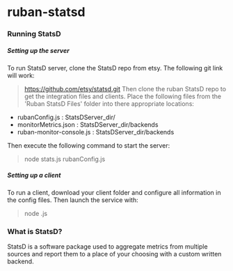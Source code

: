 # ruban-statsd

### Running StatsD
##### Setting up the server
To run StatsD server, clone the StatsD repo from etsy. The following git link will work: 
> https://github.com/etsy/statsd.git
Then clone the ruban StatsD repo to get the integration files and clients. Place the following files from the 'Ruban StatsD Files' folder into there appropriate locations:
- rubanConfig.js : StatsDServer_dir/
- monitorMetrics.json : StatsDServer_dir/backends
- ruban-monitor-console.js : StatsDServer_dir/backends

Then execute the following command to start the server:
> node stats.js rubanConfig.js 

##### Setting up a client
To run a client, download your client folder and configure all information in the config files. Then launch the service with:
> node <Service Name>.js

### What is StatsD?
StatsD is a software package used to aggregate metrics from multiple sources and report them to a place of your choosing with a custom written backend. 
